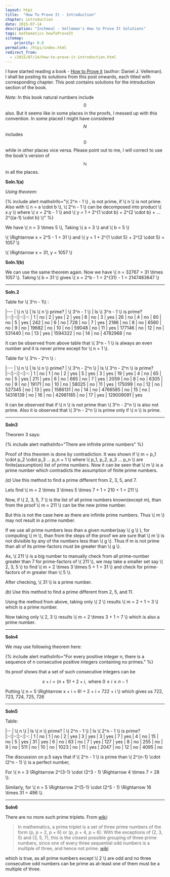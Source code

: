 ```yaml
---
layout: htpi
title:  "How To Prove It - Introduction"
chapter: introduction
date: 2015-07-14
description: "Inchmeal - Velleman's How to Prove It Solutions"
tags: mathematics howToProveIt
sitemap:
    priority: 0.8
permalink: /htpi/index.html
redirect_from:
  - /2015/07/14/how-to-prove-it-introduction.html    
---
```


I have started reading a book - [How to Prove it][howToProveIt] (author: Daniel J. Velleman). I shall be posting its solutions from this post onwards, each titled with corresponding chapter.
This post contains solutions for the introduction section of the book.
<!--more-->

*Note:* In this book natural numbers include $$ 0 $$ also. But it seems like in some places in the proofs, I messed up with this convention.
In some placed I might have considered $$ N $$ includes $$ 0 $$ while in other places vice versa. Please point out to me, I will correct to
use the book's version of $$ \mathbb N $$ in all the places.

**Soln.1(a)** 

*Using theorem:*

{% include alert mathsInfo="\\( 2^n - 1 \\) , is not prime, if \\( n \\) is not prime. Also with \\( n = a \cdot b \\), \\( 2^n - 1 \\) can be decomposed into product \\( x.y \\) where \\( x = 2^b - 1 \\) and \\( y = 1 + 2^{1 \cdot b} + 2^{2 \cdot b} + ... 2^{(a-1) \cdot b} \\)" %}

We have \\( n = 3 \times 5 \\), Taking \\( a = 3 \\) and \\( b = 5 \\)

\\( \Rightarrow x = 2^5 - 1 = 31 \\) and \\( y = 1 + 2^{1 \cdot 5} + 2^{2 \cdot 5} = 1057 \\) 

\\( \Rightarrow x = 31, y = 1057 \\)

**Soln.1(b)** 

We can use the same theorem again. Now we have \\( n = 32767 = 31 \times 1057 \\). Taking \\( b = 31 \\) gives \\( x = 2^b - 1 = 2^{31} - 1 = 2147483647 \\) 

<hr/>

**Soln.2**

Table for \\( 3^n - 1\\) :

|---
| \\( n \\) | Is \\( n \\) prime? | \\( 3^n - 1 \\) | Is \\( 3^n - 1 \\) is prime?
|:-:|:-:|:-:|:-:
| 1 | no | 2 | yes
| 2 | yes | 8 | no
| 3 | yes | 26 | no
| 4 | no | 80 | no
| 5 | yes | 242 | no
| 6 | no | 728 | no
| 7 | yes | 2186 | no
| 8 | no | 6560 | no
| 9 | no | 19682 | no
| 10 | no | 59048 | no
| 11 | yes | 177146 | no
| 12 | no | 531440 | no
| 13 | yes | 1594322 | no
| 14 | no | 4782968 | no

It can be observed from above table that \\( 3^n - 1 \\) is always an even number and it is never prime except for \\( n = 1 \\).

Table for \\( 3^n - 2^n \\) :

|---
| \\( n \\) | Is \\( n \\) prime? | \\( 3^n - 2^n \\) | Is \\( 3^n - 2^n \\) is prime?
|:-:|:-:|:-:|:-:
| 1 | no | 1 | no
| 2 | yes | 5 | yes
| 3 | yes | 19 | yes
| 4 | no | 65 | no
| 5 | yes | 211 | yes
| 6 | no | 665 | no
| 7 | yes | 2059 | no
| 8 | no | 6305 | no
| 9 | no | 19171 | no
| 10 | no | 58025 | no
| 11 | yes | 175099 | no
| 12 | no | 527345 | no
| 13 | yes | 1586131 | no
| 14 | no | 4766585 | no
| 15 | no | 14316139 | no
| 16 | no | 42981185 | no
| 17 | yes | 129009091 | yes

It can be observed that if \\( n \\) is not prime than \\( 3^n - 2^n \\) is also not prime. Also it is observed that \\( 3^n - 2^n \\) is prime only if \\( n \\) is prime.

<hr/>

**Soln3**

Theorem 3 says:

{% include alert mathsInfo="There are infinite prime numbers" %}

Proof of this theorem is done by contradiction. It was shown if \\( m = p_1 \cdot p_2 \cdot p_3 ... p_n + 1 \\) where \\( p_1, p_2, p_3 ... p_n \\) are finite(assumption) list of prime numbers. Now it can be seen that \\( m \\) is a prime number which contradicts the assumption of finite prime numbers. 

*(a)* Use this method to find a prime different from 2, 3, 5, and 7. 

Lets find \\( m = 2 \times 3 \times 5 \times 7 + 1 = 210 + 1 = 211 \\)

Now, if \\( 2, 3, 5, 7 \\) is the list of all prime numbers known(except m), than from the proof \\( m = 211 \\) can be the new prime number.

But this is not the case here as there are infinite prime numbers. Thus \\( m \\) may not result in a prime number.

If we use all prime numbers less than a given number(say \\( g \\) ), for computing \\( m \\), than from the steps of the proof we are sure 
that \\( m \\) is not divisible by any of the numbers less than \\( g \\). Thus if m is not prime than all of its prime-factors must be greater than \\( g \\).

As, \\( 211 \\) is a big number to manually check from all prime-number greater than 7 for prime-factors of \\( 211 \\), we may
take a smaller set say \\( 2, 3, 5 \\) to find \\( m = 2 \times 3 \times 5 + 1 = 31 \\) and check for prime-factors of m greater than \\( 5 \\).

After checking, \\( 31 \\) is a prime number. 

*(b)* Use this method to find a prime different from 2, 5, and 11. 

Using the method from above, taking only \\( 2 \\) results \\( m = 2 + 1 = 3 \\) which is a prime number.

Now taking only \\( 2, 3 \\) results \\( m = 2 \times 3 + 1 = 7 \\) which is also a prime number.

<hr/>

**Soln4**

We may use following theorem here:

{% include alert mathsInfo="For every positive integer n, there is a sequence of n consecutive positive integers containing no primes." %}

Its proof shows that a set of such consecutive integers can be 
 
 $$ x + i  = (n + 1)! + 2 + i, \text{ where } 0 \le i \le n - 1 $$
 
 Putting \\( n = 5 \Rightarrow x + i = 6! + 2 + i = 722 + i \\) which gives us 722, 723, 724, 725, 726

<hr/>

**Soln5**

Table: 

|--
| \\( n \\) | Is \\( n \\) prime? | \\( 2^n - 1 \\) | Is \\( 2^n - 1 \\) is prime?
|:-:|:-:|:-:|:-:
| 1 | no | 1 | no
| 2 | yes | 3 | yes
| 3 | yes | 7 | yes
| 4 | no | 15 | no
| 5 | yes | 31 | yes
| 6 | no | 63 | no
| 7 | yes | 127 | yes
| 8 | no | 255 | no
| 9 | no | 511 | no
| 10 | no | 1023 | no
| 11 | yes | 2047 | no
| 12 | no | 4095 | no


The discussion on p.5 says that if \\( 2^n - 1 \\) is prime than \\( 2^{n-1} \cdot (2^n - 1) \\) is a perfect number,

For \\( n = 3 \Rightarrow 2^{3-1} \cdot (2^3 - 1) \Rightarrow 4 \times 7 = 28 \\).

Similarly, for \\( n = 5 \Rightarrow 2^{5-1} \cdot (2^5 - 1) \Rightarrow 16 \times 31 = 496 \\).

<hr/>

**Soln6**

There are no more such prime triplets. From [wiki][wiki]:

> In mathematics, a prime triplet is a set of three prime numbers of the form (p, p + 2, p + 6) or (p, p + 4, p + 6). With the exceptions of (2, 3, 5) and (3, 5, 7), this is the closest possible grouping of three prime numbers, since one of every three sequential odd numbers is a multiple of three, and hence not prime.
<cite>[wiki][wiki]</cite>

which is true, as all prime numbers except \\( 2 \\) are odd and no three consecutive odd numbers can be prime as at-least one of them must be a multiple of three.

[howToProveIt]: http://www.amazon.com/How-Prove-Structured-Approach-2nd/dp/0521675995
[ghpages]: https://pages.github.com
[wiki]: https://en.wikipedia.org/wiki/Prime_triplet

